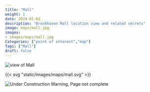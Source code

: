 ```yaml
---
title: "Mall"
weight: 1
date: 2024-01-02
description: "Brookhaven Mall location view and related secrets"
image: maps/mall.jpg
images:
- images/maps/mall.jpg
Categories: ["point of interest","map"]
Tags: ["Mall"]
draft: false
--- 
```



<!-- ![LOC PIC]() -->

![view of Mall](/images/maps/mall.jpg)

{{< svg "static/images/maps/mall.svg" >}}

![Under Construction Warning, Page not complete](/images/under_construction.png)

<!-- <hr style="background-color: #28b44c" size=8>

### CaseBook Items

- [URL](/)

<hr style="background-color: #28b44c" size=8>

### Quests

- [URL](/) -->
